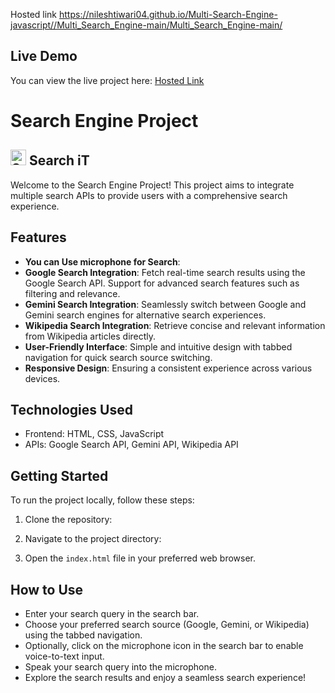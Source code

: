 Hosted link 
https://nileshtiwari04.github.io/Multi-Search-Engine-javascript//Multi_Search_Engine-main/Multi_Search_Engine-main/
## Live Demo
You can view the live project here: [Hosted Link](https://nileshtiwari04.github.io/Multi-Search-Engine-javascript//Multi_Search_Engine-main/Multi_Search_Engine-main/)
# Search Engine Project 
##  <img style=" width: 25px;" src="./assest/images/search-logo.png" alt="Search iT"> Search iT

Welcome to the Search Engine Project! This project aims to integrate multiple search APIs to provide users with a comprehensive search experience.

## Features
- **You can Use microphone for Search**:
- **Google Search Integration**: Fetch real-time search results using the Google Search API. Support for advanced search features such as filtering and relevance.
- **Gemini Search Integration**: Seamlessly switch between Google and Gemini search engines for alternative search experiences.
- **Wikipedia Search Integration**: Retrieve concise and relevant information from Wikipedia articles directly.
- **User-Friendly Interface**: Simple and intuitive design with tabbed navigation for quick search source switching.
- **Responsive Design**: Ensuring a consistent experience across various devices.

## Technologies Used

- Frontend: HTML, CSS, JavaScript
- APIs: Google Search API, Gemini API, Wikipedia API

## Getting Started

To run the project locally, follow these steps:

1. Clone the repository:


2. Navigate to the project directory:


3. Open the `index.html` file in your preferred web browser.

## How to Use

- Enter your search query in the search bar.
- Choose your preferred search source (Google, Gemini, or Wikipedia) using the tabbed navigation.
- Optionally, click on the microphone icon in the search bar to enable voice-to-text input.
- Speak your search query into the microphone.
- Explore the search results and enjoy a seamless search experience!

